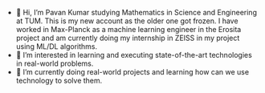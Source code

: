 - 👋 Hi, I’m Pavan Kumar studying Mathematics in Science and Engineering at TUM. This is my new account as the older one got frozen. I have worked in Max-Planck as a machine learning engineer in the Erosita project and am currently doing my internship in ZEISS in my project using ML/DL algorithms. 
- 👀 I’m interested in learning and executing state-of-the-art technologies in real-world problems. 
- 🌱 I’m currently doing real-world projects and learning how can we use technology to solve them.


<!---
PavanKumar2760/PavanKumar2760 is a ✨ special ✨ repository because its `README.md` (this file) appears on your GitHub profile.
You can click the Preview link to take a look at your changes.
--->
